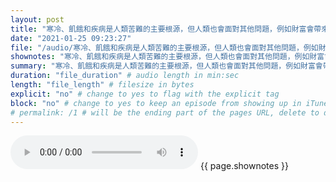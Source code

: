 ```yaml
---
layout: post
title: "寒冷、飢餓和疾病是人類苦難的主要根源，但人類也會面對其他問題，例如財富會帶來焦慮，野心會令自己被敵人包圍，單戀會造成妒忌，因此大家尚能抽身的時候，就要遠離令自己傷痛的人。" # quotes allow forbidden characters like the colon
date: "2021-01-25 09:23:27"
file: "/audio/寒冷、飢餓和疾病是人類苦難的主要根源，但人類也會面對其他問題，例如財富會帶來焦慮，野心會令自己被敵人包圍，單戀會造成妒忌，因此大家尚能抽身的時候，就要遠離令自己傷痛的人。.mp3"
shownotes: "寒冷、飢餓和疾病是人類苦難的主要根源，但人類也會面對其他問題，例如財富會帶來焦慮，野心會令自己被敵人包圍，單戀會造成妒忌，因此大家尚能抽身的時候，就要遠離令自己傷痛的人。"
summary: "寒冷、飢餓和疾病是人類苦難的主要根源，但人類也會面對其他問題，例如財富會帶來焦慮，野心會令自己被敵人包圍，單戀會造成妒忌，因此大家尚能抽身的時候，就要遠離令自己傷痛的人。"
duration: "file_duration" # audio length in min:sec
length: "file_length" # filesize in bytes
explicit: "no" # change to yes to flag with the explicit tag
block: "no" # change to yes to keep an episode from showing up in iTunes
# permalink: /1 # will be the ending part of the pages URL, delete to default to the title
---
```


<audio controls>
<source src="{{site.url}}{{site.baseurl}}{{ page.file }}" type="audio/x-mp3">
Your browser does not support the audio element.
</audio>
{{ page.shownotes }}

